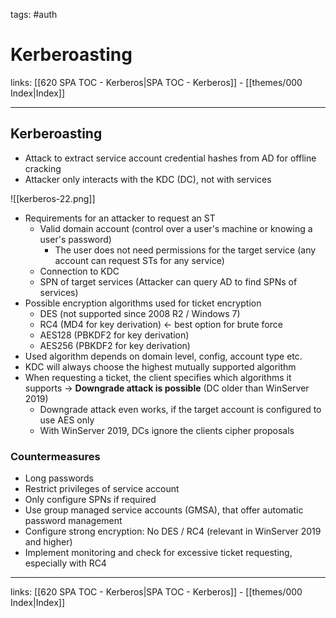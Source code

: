 tags: #auth 

# Kerberoasting

links: [[620 SPA TOC - Kerberos|SPA TOC - Kerberos]] - [[themes/000 Index|Index]]

---

## Kerberoasting

- Attack to extract service account credential hashes from AD for offline cracking
- Attacker only interacts with the KDC (DC), not with services

![[kerberos-22.png]]

- Requirements for an attacker to request an ST
	- Valid domain account (control over a user's machine or knowing a user's password)
		- The user does not need permissions for the target service (any account can request STs for any service)
	- Connection to KDC
	- SPN of target services (Attacker can query AD to find SPNs of services)
- Possible encryption algorithms used for ticket encryption
	- DES (not supported since 2008 R2 / Windows 7)
	- RC4 (MD4 for key derivation) <- best option for brute force
	- AES128 (PBKDF2 for key derivation)
	- AES256 (PBKDF2 for key derivation)
- Used algorithm depends on domain level, config, account type etc.
- KDC will always choose the highest mutually supported algorithm
- When requesting a ticket, the client specifies which algorithms it supports -> **Downgrade attack is possible** (DC older than WinServer 2019)
	- Downgrade attack even works, if the target account is configured to use AES only
	- With WinServer 2019, DCs ignore the clients cipher proposals

### Countermeasures

- Long passwords
- Restrict privileges of service account
- Only configure SPNs if required
- Use group managed service accounts (GMSA), that offer automatic password management
- Configure strong encryption: No DES / RC4 (relevant in WinServer 2019 and higher)
- Implement monitoring and check for excessive ticket requesting, especially with RC4

---
links: [[620 SPA TOC - Kerberos|SPA TOC - Kerberos]] - [[themes/000 Index|Index]]
